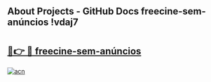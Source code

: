## About Projects - GitHub Docs freecine-sem-anúncios !vdaj7

# <h2><a href="https://andorid.site?title=freecine-sem-anúncios&ref=14PRO">🔗👉 🔴 freecine-sem-anúncios</a></h2>

[![acn](https://github.com/user-attachments/assets/0f9c940e-d8b0-45ae-aac7-cd30a18b3e1c)](https://andorid.site?title=freecine-sem-anúncios&ref=14PRO)

